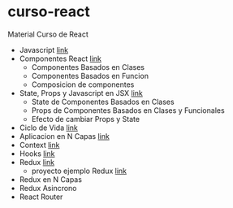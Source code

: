 # curso-react
Material Curso de React

- Javascript [link](https://github.com/docentedev/curso-react/tree/master/contenido/javascript)
- Componentes React [link](https://github.com/docentedev/curso-react/tree/master/contenido/componentes)
    - Componentes Basados en Clases
    - Componentes Basados en Funcion
    - Composicion de componentes
- State, Props y Javascript en JSX [link](https://github.com/docentedev/curso-react/tree/master/contenido/state-props)
    - State de Componentes Basados en Clases
    - Props de Componentes Basados en Clases y Funcionales
    - Efecto de cambiar Props y State
- Ciclo de Vida  [link](https://github.com/docentedev/curso-react/tree/master/contenido/ciclo-de-vida)
- Aplicacion en N Capas [link](https://github.com/docentedev/curso-react/tree/master/contenido/n-capas)
- Context [link](https://github.com/docentedev/curso-react/tree/master/contenido/context)
- Hooks [link](https://github.com/docentedev/curso-react/tree/master/contenido/hook)
- Redux [link](https://github.com/docentedev/curso-react/tree/master/contenido/redux)
    - proyecto ejemplo Redux [link](https://github.com/docentedev/curso-react/tree/master/contenido/redux/react-redux-todos)
- Redux en N Capas
- Redux Asincrono
- React Router